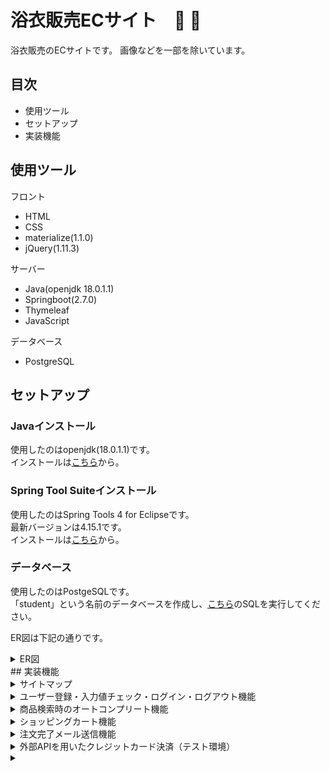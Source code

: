 # 浴衣販売ECサイト　:sunflower: :kimono:
浴衣販売のECサイトです。
画像などを一部を除いています。

## 目次
- 使用ツール
- セットアップ
- 実装機能
## 使用ツール
フロント
- HTML
- CSS
- materialize(1.1.0)
- jQuery(1.11.3)

サーバー
- Java(openjdk 18.0.1.1)
- Springboot(2.7.0)
- Thymeleaf
- JavaScript

データベース
- PostgreSQL

## セットアップ
### Javaインストール
使用したのはopenjdk(18.0.1.1)です。  
インストールは[こちら](https://jdk.java.net/18/)から。

### Spring Tool Suiteインストール
使用したのはSpring Tools 4 for Eclipseです。  
最新バージョンは4.15.1です。  
インストールは[こちら](https://spring.io/tools)から。

### データベース
使用したのはPostgeSQLです。  
「student」という名前のデータベースを作成し、[こちら](https://drive.google.com/file/d/1ZloTuxeZLZUASMjDTP-dgoCbzWMI9vrT/view?usp=sharing)のSQLを実行してください。  

ER図は下記の通りです。  
<details>
  <summary>ER図</summary>
  
  準備中
</details>
## 実装機能
<details>
  <summary>サイトマップ</summary>
  準備中
</details>
<details>
  <summary>ユーザー登録・入力値チェック・ログイン・ログアウト機能</summary>
</details>
<details>
  <summary>商品検索時のオートコンプリート機能</summary>
</details>
<details>
  <summary>ショッピングカート機能</summary>
</details>
<details>
  <summary>注文完了メール送信機能</summary>
</details>
<details>
  <summary>外部APIを用いたクレジットカード決済（テスト環境）</summary>
</details>
<details>
  <summary></summary>
</details>
